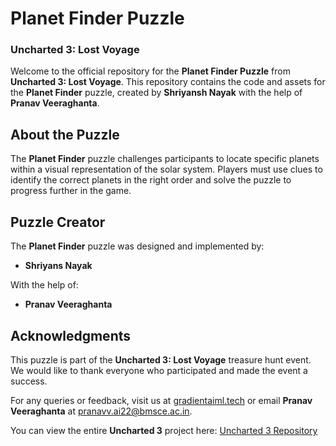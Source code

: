# Planet Finder Puzzle  
### Uncharted 3: Lost Voyage  

Welcome to the official repository for the **Planet Finder Puzzle** from **Uncharted 3: Lost Voyage**. This repository contains the code and assets for the **Planet Finder** puzzle, created by **Shriyansh Nayak** with the help of **Pranav Veeraghanta**.

## About the Puzzle  
The **Planet Finder** puzzle challenges participants to locate specific planets within a visual representation of the solar system. Players must use clues to identify the correct planets in the right order and solve the puzzle to progress further in the game.

## Puzzle Creator  
The **Planet Finder** puzzle was designed and implemented by:  
- **Shriyans Nayak**  

With the help of:  
- **Pranav Veeraghanta**  

## Acknowledgments  
This puzzle is part of the **Uncharted 3: Lost Voyage** treasure hunt event. We would like to thank everyone who participated and made the event a success.

For any queries or feedback, visit us at [gradientaiml.tech](https://gradientaiml.tech) or email **Pranav Veeraghanta** at [pranavv.ai22@bmsce.ac.in](mailto:pranavv.ai22@bmsce.ac.in).

You can view the entire **Uncharted 3** project here: [Uncharted 3 Repository](https://github.com/pranav1211/Uncharted-3)
